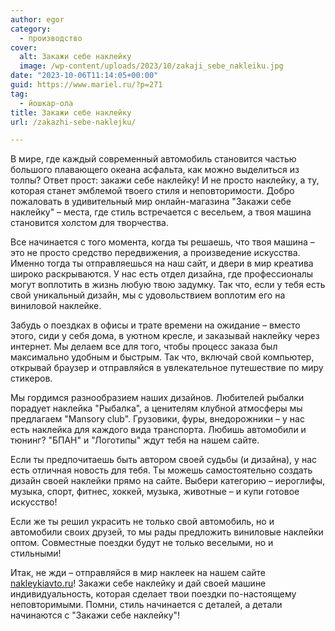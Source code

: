 ```yaml
---
author: egor
category:
  - производство
cover:
  alt: Закажи себе наклейку
  image: /wp-content/uploads/2023/10/zakaji_sebe_nakleiku.jpg
date: "2023-10-06T11:14:05+00:00"
guid: https://www.mariel.ru/?p=271
tag:
  - йошкар-ола
title: Закажи себе наклейку
url: /zakazhi-sebe-naklejku/

---
```

В мире, где каждый современный автомобиль становится частью большого плавающего океана асфальта, как можно выделиться из толпы? Ответ прост: закажи себе наклейку! И не просто наклейку, а ту, которая станет эмблемой твоего стиля и неповторимости. Добро пожаловать в удивительный мир онлайн-магазина "Закажи себе наклейку" – места, где стиль встречается с весельем, а твоя машина становится холстом для творчества.

Все начинается с того момента, когда ты решаешь, что твоя машина – это не просто средство передвижения, а произведение искусства. Именно тогда ты отправляешься на наш сайт, и двери в мир креатива широко раскрываются. У нас есть отдел дизайна, где профессионалы могут воплотить в жизнь любую твою задумку. Так что, если у тебя есть свой уникальный дизайн, мы с удовольствием воплотим его на виниловой наклейке.

Забудь о поездках в офисы и трате времени на ожидание – вместо этого, сиди у себя дома, в уютном кресле, и заказывай наклейку через интернет. Мы делаем все для того, чтобы процесс заказа был максимально удобным и быстрым. Так что, включай свой компьютер, открывай браузер и отправляйся в увлекательное путешествие по миру стикеров.

Мы гордимся разнообразием наших дизайнов. Любителей рыбалки порадует наклейка "Рыбалка", а ценителям клубной атмосферы мы предлагаем "Mansory club". Грузовики, фуры, внедорожники – у нас есть наклейка для каждого вида транспорта. Любишь автомобили и тюнинг? "БПАН" и "Логотипы" ждут тебя на нашем сайте.

Если ты предпочитаешь быть автором своей судьбы (и дизайна), у нас есть отличная новость для тебя. Ты можешь самостоятельно создать дизайн своей наклейки прямо на сайте. Выбери категорию – иероглифы, музыка, спорт, фитнес, хоккей, музыка, животные – и купи готовое искусство!

Если же ты решил украсить не только свой автомобиль, но и автомобили своих друзей, то мы рады предложить виниловые наклейки оптом. Совместные поездки будут не только веселыми, но и стильными!

Итак, не жди – отправляйся в мир наклеек на нашем сайте [nakleykiavto.ru](https://nakleykiavto.ru/)! Закажи себе наклейку и дай своей машине индивидуальность, которая сделает твои поездки по-настоящему неповторимыми. Помни, стиль начинается с деталей, а детали начинаются с "Закажи себе наклейку"!
